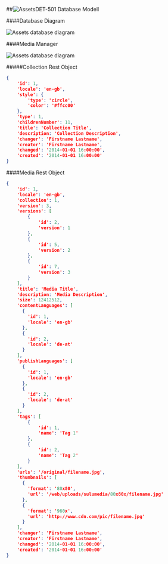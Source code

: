 ##![Assets](https://raw.github.com/massiveart/sulu-docs/master/system-requirements/images/assets.png)DET-501 Database Modell

####Database Diagram

![Assets database diagram](https://raw.github.com/massiveart/sulu-docs/master/detail-specification/images/db/medias.png)


####Media Manager

![Assets database diagram](https://raw.github.com/massiveart/sulu-docs/master/detail-specification/images/diagrams/MediaManager.png)



#####Collection Rest Object

``` json
{
    'id': 1,
    'locale': 'en-gb',
    'style': {
        'type': 'circle',
        'color': '#ffcc00'
    },
    'type': 1,
    'childrenNumber': 11,
    'title': 'Collection Title',
    'description: 'Collection Description',
    'changer': 'Firstname Lastname',
    'creator': 'Firstname Lastname',
    'changed': '2014-01-01 16:00:00',
    'created': '2014-01-01 16:00:00'
}
```


####Media Rest Object

``` json
{
    'id': 1,
    'locale': 'en-gb',
    'collection': 1,
    'version': 3,
    'versions': [
        {
            'id': 2,
            'version': 1
        },
        {
            'id': 5,
            'version': 2
        },
        {
            'id': 7,
            'version': 3
        }
    ],
    'title': 'Media Title',
    'description: 'Media Description',
    'size': 12412512,
    'contentLanguages': [
      {
        'id': 1,
        'locale': 'en-gb'
      },
      {
        'id': 2,
        'locale': 'de-at'
      }
    ],
    'publishLanguages': [
      {
        'id': 1,
        'locale': 'en-gb'
      },
      {
        'id': 2,
        'locale': 'de-at'
      }
    ],
    'tags': [
        {
            'id': 1,
            'name': 'Tag 1'
        },
        {
            'id': 2,
            'name': 'Tag 2'
        }
    ],
    'urls': '/original/filename.jpg',
    'thumbnails': [
      {
        'format': '80x80',
        'url': '/web/uploads/sulumedia/80x80x/filename.jpg'
      },
      {
        'format': '960x',
        'url': 'http://www.cdn.com/pic/filename.jpg'
      }
    ],
    'changer': 'Firstname Lastname',
    'creator': 'Firstname Lastname',
    'changed': '2014-01-01 16:00:00',
    'created': '2014-01-01 16:00:00'
}
```
